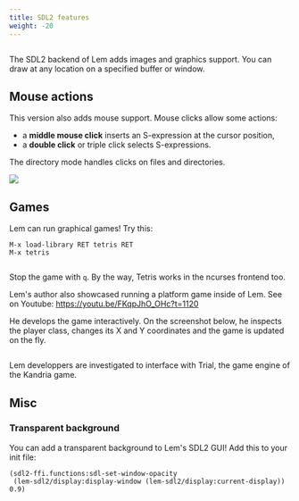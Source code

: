 ```yaml
---
title: SDL2 features
weight: -20
---
```


<img class="" src="/lem-page/sdl2.png" alt="">

The SDL2 backend of Lem adds images and graphics support. You can draw at any location on a specified buffer or window.

## Mouse actions

This version also adds mouse support. Mouse clicks allow some actions:

- a **middle mouse click** inserts an S-expression at the cursor position,
- a **double click** or triple click selects S-expressions.

The directory mode handles clicks on files and directories.


![](https://github-production-user-asset-6210df.s3.amazonaws.com/13656378/239887331-8c790229-1f7c-4581-b093-9c56d4d85420.png)

## Games

Lem can run graphical games! Try this:

    M-x load-library RET tetris RET
    M-x tetris

<img class="" src="/lem-page/tetris.png" alt="">

Stop the game with `q`. By the way, Tetris works in the ncurses frontend too.

Lem's author also showcased running a platform game inside of Lem. See on Youtube: https://youtu.be/FKqpJhO_OHc?t=1120

He develops the game interactively. On the screenshot below, he
inspects the player class, changes its X and Y coordinates and the
game is updated on the fly.

<img class="" src="/lem-page/developing-game.png" alt="">

Lem developpers are investigated to interface with Trial, the game engine of the Kandria game.

## Misc

### Transparent background

You can add a transparent background to Lem's SDL2 GUI! Add this to your init file:

```
(sdl2-ffi.functions:sdl-set-window-opacity
 (lem-sdl2/display:display-window (lem-sdl2/display:current-display)) 0.9)
```